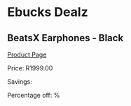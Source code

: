 
# Ebucks Dealz
## BeatsX Earphones - Black
[Product Page](https://www.ebucks.com/web/shop/productSelected.do?prodId=1045268347&catId=714971432)

Price: R1999.00

Savings: 

Percentage off: %
	